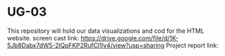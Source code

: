 # UG-03
This repository will hold our data visualizations and cod for the HTML website. 
screen cast link: https://drive.google.com/file/d/1K-5Jb8Dabx7dW5-2IQpFKP2RufCl1ly4/view?usp=sharing
Project report link: 

